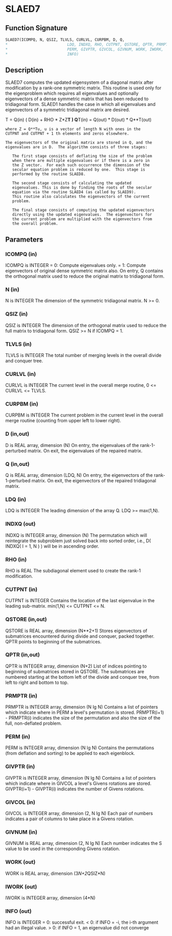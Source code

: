# SLAED7

## Function Signature

```fortran
SLAED7(ICOMPQ, N, QSIZ, TLVLS, CURLVL, CURPBM, D, Q,
*                          LDQ, INDXQ, RHO, CUTPNT, QSTORE, QPTR, PRMPTR,
*                          PERM, GIVPTR, GIVCOL, GIVNUM, WORK, IWORK,
*                          INFO)
```

## Description


 SLAED7 computes the updated eigensystem of a diagonal
 matrix after modification by a rank-one symmetric matrix. This
 routine is used only for the eigenproblem which requires all
 eigenvalues and optionally eigenvectors of a dense symmetric matrix
 that has been reduced to tridiagonal form.  SLAED1 handles
 the case in which all eigenvalues and eigenvectors of a symmetric
 tridiagonal matrix are desired.

   T = Q(in) ( D(in) + RHO * Z*Z**T ) Q**T(in) = Q(out) * D(out) * Q**T(out)

    where Z = Q**Tu, u is a vector of length N with ones in the
    CUTPNT and CUTPNT + 1 th elements and zeros elsewhere.

    The eigenvectors of the original matrix are stored in Q, and the
    eigenvalues are in D.  The algorithm consists of three stages:

       The first stage consists of deflating the size of the problem
       when there are multiple eigenvalues or if there is a zero in
       the Z vector.  For each such occurrence the dimension of the
       secular equation problem is reduced by one.  This stage is
       performed by the routine SLAED8.

       The second stage consists of calculating the updated
       eigenvalues. This is done by finding the roots of the secular
       equation via the routine SLAED4 (as called by SLAED9).
       This routine also calculates the eigenvectors of the current
       problem.

       The final stage consists of computing the updated eigenvectors
       directly using the updated eigenvalues.  The eigenvectors for
       the current problem are multiplied with the eigenvectors from
       the overall problem.

## Parameters

### ICOMPQ (in)

ICOMPQ is INTEGER = 0: Compute eigenvalues only. = 1: Compute eigenvectors of original dense symmetric matrix also. On entry, Q contains the orthogonal matrix used to reduce the original matrix to tridiagonal form.

### N (in)

N is INTEGER The dimension of the symmetric tridiagonal matrix. N >= 0.

### QSIZ (in)

QSIZ is INTEGER The dimension of the orthogonal matrix used to reduce the full matrix to tridiagonal form. QSIZ >= N if ICOMPQ = 1.

### TLVLS (in)

TLVLS is INTEGER The total number of merging levels in the overall divide and conquer tree.

### CURLVL (in)

CURLVL is INTEGER The current level in the overall merge routine, 0 <= CURLVL <= TLVLS.

### CURPBM (in)

CURPBM is INTEGER The current problem in the current level in the overall merge routine (counting from upper left to lower right).

### D (in,out)

D is REAL array, dimension (N) On entry, the eigenvalues of the rank-1-perturbed matrix. On exit, the eigenvalues of the repaired matrix.

### Q (in,out)

Q is REAL array, dimension (LDQ, N) On entry, the eigenvectors of the rank-1-perturbed matrix. On exit, the eigenvectors of the repaired tridiagonal matrix.

### LDQ (in)

LDQ is INTEGER The leading dimension of the array Q. LDQ >= max(1,N).

### INDXQ (out)

INDXQ is INTEGER array, dimension (N) The permutation which will reintegrate the subproblem just solved back into sorted order, i.e., D( INDXQ( I = 1, N ) ) will be in ascending order.

### RHO (in)

RHO is REAL The subdiagonal element used to create the rank-1 modification.

### CUTPNT (in)

CUTPNT is INTEGER Contains the location of the last eigenvalue in the leading sub-matrix. min(1,N) <= CUTPNT <= N.

### QSTORE (in,out)

QSTORE is REAL array, dimension (N**2+1) Stores eigenvectors of submatrices encountered during divide and conquer, packed together. QPTR points to beginning of the submatrices.

### QPTR (in,out)

QPTR is INTEGER array, dimension (N+2) List of indices pointing to beginning of submatrices stored in QSTORE. The submatrices are numbered starting at the bottom left of the divide and conquer tree, from left to right and bottom to top.

### PRMPTR (in)

PRMPTR is INTEGER array, dimension (N lg N) Contains a list of pointers which indicate where in PERM a level's permutation is stored. PRMPTR(i+1) - PRMPTR(i) indicates the size of the permutation and also the size of the full, non-deflated problem.

### PERM (in)

PERM is INTEGER array, dimension (N lg N) Contains the permutations (from deflation and sorting) to be applied to each eigenblock.

### GIVPTR (in)

GIVPTR is INTEGER array, dimension (N lg N) Contains a list of pointers which indicate where in GIVCOL a level's Givens rotations are stored. GIVPTR(i+1) - GIVPTR(i) indicates the number of Givens rotations.

### GIVCOL (in)

GIVCOL is INTEGER array, dimension (2, N lg N) Each pair of numbers indicates a pair of columns to take place in a Givens rotation.

### GIVNUM (in)

GIVNUM is REAL array, dimension (2, N lg N) Each number indicates the S value to be used in the corresponding Givens rotation.

### WORK (out)

WORK is REAL array, dimension (3*N+2*QSIZ*N)

### IWORK (out)

IWORK is INTEGER array, dimension (4*N)

### INFO (out)

INFO is INTEGER = 0: successful exit. < 0: if INFO = -i, the i-th argument had an illegal value. > 0: if INFO = 1, an eigenvalue did not converge

